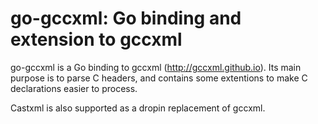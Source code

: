 go-gccxml: Go binding and extension to gccxml
=============================================

go-gccxml is a Go binding to gccxml (http://gccxml.github.io). Its main purpose is to parse C headers, and contains some extentions to make C declarations easier to process.

Castxml is also supported as a dropin replacement of gccxml.
